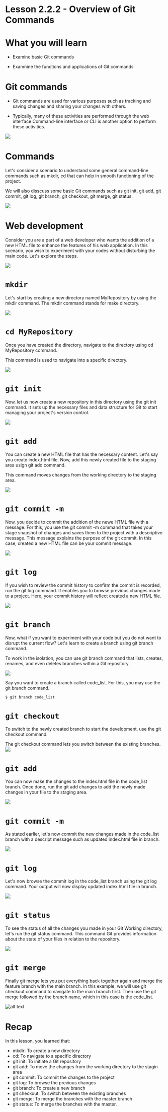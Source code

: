 # Lesson 2.2.2 - Overview of Git Commands

# What you will learn
- Examine basic Git commands 

- Examnine the functions and applications of Git commands

# Git commands
- Git commands are used for various purposes such as tracking and saving changes and sharing your changes with others.

- Typically, many of these activities are performed through the web interface Command-line interface or CLI is another option to perform these activities.

![](./image/Lesson_2_2_2/pic01.png)

# Commands

Let's consider a scenario to understand some general command-line commands such as mkdir, cd that can help in smooth functioning of the project.

We will also disscuss some basic Git commands such as git init, git add, git commit, git log, git branch, git checkout, git merge, git status. 

![](./image/Lesson_2_2_2/pic02.png)

# Web development

Consider you are a part of a web developer who wants the addition of a new HTML file to enhance the features of his web application. In this scenario, you wish to experiment with your codes without disturbing the main code. Let's explore the steps.

![](./image/Lesson_2_2_2/pic03.png)

# `mkdir`

 Let's start by creating a new directory named MyRepository by using the mkdir command. The mkdir command stands for make directory. 
 
 ![](./image/Lesson_2_2_2/pic04.png)


 # `cd MyRepository`

 Once you have created the directory, navigate to the directory using cd MyRepository command.

 This command is used to navigate into a specific directory. 

 ![](./image/Lesson_2_2_2/pic05.png)

 # `git init`
 
 Now, let us now create a new repository in this directory using the git init command. It sets up the necessary files and data structure for Git to start managing your project's version control. 
 
 ![](./image/Lesson_2_2_2/pic06.png)

# `git add`

 You can create a new HTML file that has the necessary content. Let's say you create index.html file. Now, add this newly created file to the staging area usign git add command. 

 This command moves changes from the working directory to the staging area. 

![](./image/Lesson_2_2_2/pic07.png)

# `git commit -m`

Now, you decide to commit the addition of the newe HTML file with a message. For this, you use the git commit -m command that takes your stage snapshot of changes and saves them to the project with a descriptive message. This message explains the purpose of the git commit. In this case, created a new HTML file can be your commit message. 

![](./image/Lesson_2_2_2/pic08.png)

# `git log`

If you wish to review the commit history to confirm the commit is recorded, run the git log command. It enables you to browse previous changes made to a project. Here, your commit history will reflect created a new HTML file. 

![](./image/Lesson_2_2_2/pic09.png)

# `git branch`

Now, what if you want to experiment with your code but you do not want to disrupt the current flow? Let's learn to create a branch using git branch command. 

To work in the isolation, you can use git branch command that lists, creates, renames, and even deletes branches within a Git repository.

![](./image/Lesson_2_2_2/pic10.png)


 Say you want to create a branch called code_list. For this, you may use the git branch command. 
 
 ```
 $ git branch code_list
 ```
 # `git checkout`

 To switch to the newly created branch to start the development, use the git checkout command. 

 The git checkout command lets you switch between the existing branches.
 ![](./image/Lesson_2_2_2/pic11.png)

# `git add`

  You can now make the changes to the index.html file in the code_list branch. Once done, run the git add changes to add the newly made changes in your file to the staging area. 

 ![](./image/Lesson_2_2_2/pic12.png)

# `git commit -m`

As stated earlier, let's now commit the new changes made in the code_list branch with a descript message such as updated index.html file in branch. 

 ![](./image/Lesson_2_2_2/pic13.png)

# `git log`

Let's now browse the commit log in the code_list branch using the git log command. Your output will now display updated index.html file in branch.

 ![](./image/Lesson_2_2_2/pic14.png)

# `git status`

 To see the status of all the changes you made in your Git Working directory, let's run the git status command. This command Git provides information about the state of your files in relation to the repository. 
 
![](./image/Lesson_2_2_2/pic15.png)

# `git merge`

 Finally git merge lets you put everything back together again and merge the feature branch with the main branch. In this example, we will use git checkout command to navigate to the main branch first. Then use the git merge followed by the branch name, which in this case is the code_list. 

 ![alt text](image/Lesson_2_2_2/pic16.png)

# Recap

In this lesson, you learned that:
- mkdir: To create a new directory
- cd: To navigate to a specific directory
- git init: To initiate a Git repository 
- git add: To move the changes from the working directory to the stagin area
- git commit: To commit the changes to the project
- git log: To browse the previous changes
- git branch: To create a new branch
- git checkout: To switch between the existing branches
- git merge: To merge the branches with the master branch
- git status: To merge the branches with the master. 